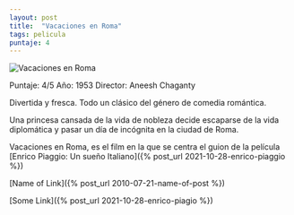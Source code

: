 ```yaml
---
layout: post
title:  "Vacaciones en Roma"
tags: pelicula
puntaje: 4
---
```




![Vacaciones en Roma](https://pics.filmaffinity.com/Vacaciones_en_Roma-892083857-large.jpg)

Puntaje: 4/5 
Año: 1953
Director: Aneesh Chaganty

Divertida y fresca. Todo un clásico del género de comedia romántica.

Una princesa cansada de la vida de nobleza decide escaparse de la vida diplomática y pasar un día de incógnita en la ciudad de Roma.

Vacaciones en Roma, es el film en la que se centra el guion de la película  [Enrico Piaggio: Un sueño Italiano]({% post_url 2021-10-28-enrico-piaggio %})

[Name of Link]({% post_url 2010-07-21-name-of-post %})

[Some Link]({% post_url 2021-10-28-enrico-piagio %})

